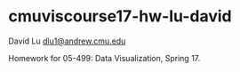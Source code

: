 # cmuviscourse17-hw-lu-david

David Lu
dlu1@andrew.cmu.edu

Homework for 05-499: Data Visualization, Spring 17.
